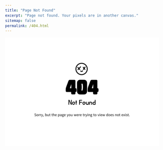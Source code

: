 ```yaml
---
title: "Page Not Found"
excerpt: "Page not found. Your pixels are in another canvas."
sitemap: false
permalink: /404.html
---
```

<center><img src="/images/2023-11-28-one-draft/404error.png"></center>
